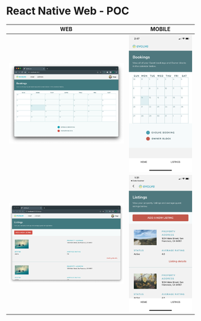 # React Native Web - POC


| WEB      | MOBILE  |
| :----:     |    :----:   |
|   ![Web](/assets/web_cal.png)     | ![Mobile](/assets/mobile_cal.jpeg)       |
|   ![Web](/assets/web.png)     | ![Mobile](/assets/mobile.jpeg)       |